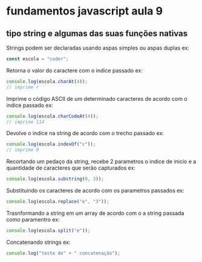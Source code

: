 # fundamentos javascript aula 9
## tipo string e algumas das suas funções nativas

Strings podem ser declaradas usando aspas simples ou aspas duplas
ex: 
```javascript
const escola = "coder";
``` 

Retorna o valor do caractere com o indice passado
ex:
```javascript
console.log(escola.charAt(4));
// imprime r
```

Imprime o código ASCII de um determinado caracteres de acordo com o indice passado
ex:
```javascript
console.log(escola.charCodeAt(4));
// imprime 114
```
Devolve o indice na string de acordo com o trecho passado
ex:
```javascript
console.log(escola.indexOf("c"));
// imprime 0
```

Recortando um pedaço da string, recebe 2 parametros o indice de inicio e a quantidade de caracteres que serão capturados
ex:
```javascript
console.log(escola.substring(0, 3));
```

Substituindo os caracteres de acordo com os parametros passados
ex:
```javascript
console.log(escola.replace("e", "3"));
```

Trasnformando a string em um array de acordo com o a string passada como paramentro
ex:
```javascript
console.log(escola.split("e"));
```

Concatenando strings
ex: 
```javascript
console.log("teste de" + " concatenação");
```